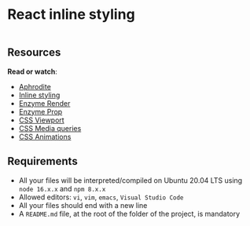# React inline styling

<div class="panel panel-default" id="project-description">
  <div class="panel-body">
    <p><img src="https://s3.eu-west-3.amazonaws.com/hbtn.intranet/uploads/medias/2019/12/a34a82f55aae6efeeb53.jpg?X-Amz-Algorithm=AWS4-HMAC-SHA256&amp;X-Amz-Credential=AKIA4MYA5JM5DUTZGMZG%2F20230525%2Feu-west-3%2Fs3%2Faws4_request&amp;X-Amz-Date=20230525T230920Z&amp;X-Amz-Expires=86400&amp;X-Amz-SignedHeaders=host&amp;X-Amz-Signature=9f4fe272cef9dc02ce14fea4f2585a40e49df94c90acd6bf598817d478836862" alt="" loading="lazy" style=""></p>

<h2>Resources</h2>

<p><strong>Read or watch</strong>:</p>

<ul>
<li><a href="https://github.com/khan/aphrodite" title="Aphrodite" target="_blank">Aphrodite</a></li>
<li><a href="https://techvblogs.com/blog/inline-styles-with-reactjs" title="Inline styling" target="_blank">Inline styling</a></li>
<li><a href="https://enzymejs.github.io/enzyme/docs/api/ShallowWrapper/render.html" title="Enzyme Render" target="_blank">Enzyme Render</a></li>
<li><a href="https://enzymejs.github.io/enzyme/docs/api/ShallowWrapper/prop.html" title="Enzyme Prop" target="_blank">Enzyme Prop</a></li>
<li><a href="https://www.w3schools.com/css/css_rwd_viewport.asp" title="CSS Viewport" target="_blank">CSS Viewport</a></li>
<li><a href="https://www.w3schools.com/css/css_rwd_mediaqueries.asp" title="CSS Media queries" target="_blank">CSS Media queries</a></li>
<li><a href="https://www.w3schools.com/css/css3_animations.asp" title="CSS Animations" target="_blank">CSS Animations</a></li>
</ul>

<h2>Requirements</h2>

<ul>
<li>All your files will be interpreted/compiled on Ubuntu 20.04 LTS using <code>node 16.x.x</code> and <code>npm 8.x.x</code></li>
<li>Allowed editors: <code>vi</code>, <code>vim</code>, <code>emacs</code>, <code>Visual Studio Code</code></li>
<li>All your files should end with a new line</li>
<li>A <code>README.md</code> file, at the root of the folder of the project, is mandatory</li>
</ul>

  </div>
</div>
